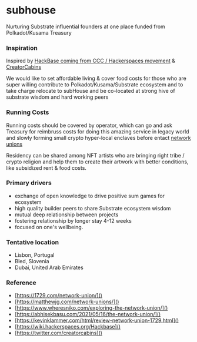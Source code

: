 # subhouse
Nurturing Substrate influential founders at one place funded from Polkadot/Kusama Treasury

### Inspiration
Inspired by [HackBase coming from CCC / Hackerspaces movement](https://wiki.hackerspaces.org/Hackbase) & [CreatorCabins](https://twitter.com/creatorcabins) 

We would like to set affordable living & cover food costs for those who are super willing contribute to Polkadot/Kusama/Substrate ecosystem and to take charge relocate to subHouse and be co-located at strong hive of substrate wisdom and hard working peers

### Running Costs

Running costs should be covered by operator, which can go and ask Treasury for reimbruss costs for doing this amazing service in legacy world and slowly forming small crypto hyper-local enclaves before entact [network unions](https://1729.com/network-union/)

Residency can be shared among NFT artists who are bringing right tribe / crypto religion and help them to create their artwork with better conditions, like subsidized rent & food costs.

### Primary drivers
- exchange of open knowledge to drive positive sum games for ecosystem
- high quality builder peers to share Substrate ecosystem wisdom 
- mutual deep relationship between projects
- fostering relationship by longer stay 4-12 weeks
- focused on one's wellbeing.

### Tentative location
- Lisbon, Portugal
- Bled, Slovenia
- Dubai, United Arab Emirates


### Reference 
- [https://1729.com/network-union/]()
- [https://matthewjg.com/network-unions/]()
- [https://www.wheresniko.com/exploring-the-network-union/]()
- [https://abhisekbasu.com/2021/05/16/the-network-union/]()
- [https://kevinklammer.com/html/review-network-union-1729.html]()
- [https://wiki.hackerspaces.org/Hackbase]()
- [https://twitter.com/creatorcabins]()
